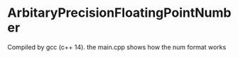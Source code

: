 # ArbitaryPrecisionFloatingPointNumber

Compiled by gcc (c++ 14).
the main.cpp shows how the num format works
